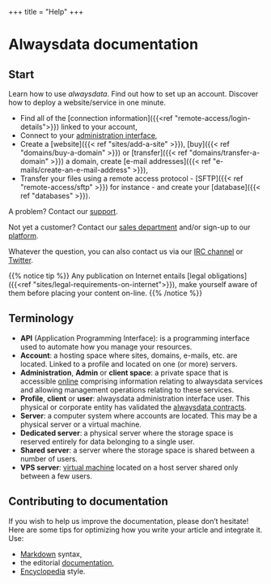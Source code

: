 +++
title = "Help"
+++

# Alwaysdata documentation

## Start

Learn how to use *alwaysdata*. Find out how to set up an account. Discover how to deploy a website/service in one minute.

- Find all of the [connection information]({{<ref "remote-access/login-details">}}) linked to your account,
- Connect to your [administration interface](https://admin.alwaysdata.com),
- Create a [website]({{< ref "sites/add-a-site" >}}), [buy]({{< ref "domains/buy-a-domain" >}}) or [transfer]({{< ref "domains/transfer-a-domain" >}}) a domain, create [e-mail addresses]({{< ref "e-mails/create-an-e-mail-address" >}}),
- Transfer your files using a remote access protocol - [SFTP]({{< ref "remote-access/sftp" >}}) for instance - and create your [database]({{< ref "databases" >}}).

A problem? Contact our [support](https://admin.alwaysdata.com/support/add/).

Not yet a customer? Contact our [sales department](https://www.alwaysdata.com/en/#contact) and/or sign-up to our [platform](https://www.alwaysdata.com/en/register/).

Whatever the question, you can also contact us via our [IRC channel](irc://irc.freenode.net/alwaysdata) or [Twitter](https://twitter.com/alwaysdata).

{{% notice tip %}}
Any publication on Internet entails [legal obligations]({{<ref "sites/legal-requirements-on-internet">}}), make yourself aware of them before placing your content on-line.
{{% /notice %}}

## Terminology

- **API** (Application Programming Interface): is a programming interface used to automate how you manage your resources.
- **Account**: a hosting space where sites, domains, e-mails, etc. are located. Linked to a profile and located on one (or more) servers.
- **Administration**, **Admin** or **client space**: a private space that is accessible [online](https://admin.alwaysdata.com) comprising information relating to alwaysdata services and allowing management operations relating to these services.
- **Profile**, **client** or **user**: alwaysdata administration interface user. This physical or corporate entity has validated the [alwaysdata contracts](https://www.alwaysdata.com/en/terms-and-legal/).
- **Server**: a computer system where accounts are located. This may be a physical server or a virtual machine.
- **Dedicated server**: a physical server where the storage space is reserved entirely for data belonging to a single user.
- **Shared server**: a server where the storage space is shared between a number of users.
- **VPS server**: [virtual machine](https://en.wikipedia.org/wiki/Virtual_machine) located on a host server shared only between a few users.

## Contributing to documentation

If you wish to help us improve the documentation, please don’t
hesitate! Here are some tips for optimizing how you write your article
and integrate it. Use:

- [Markdown](https://commonmark.org/) syntax,
- the editorial [documentation](https://github.com/alwaysdata/documentation/blob/master/README.md),
- [Encyclopedia](https://en.wikipedia.org/wiki/Wikipedia:Manual_of_Style) style.
